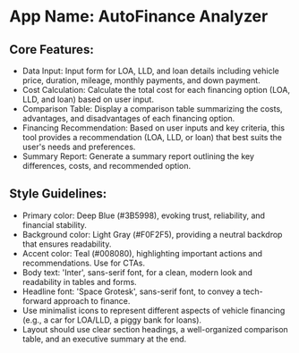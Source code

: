 # **App Name**: AutoFinance Analyzer

## Core Features:

- Data Input: Input form for LOA, LLD, and loan details including vehicle price, duration, mileage, monthly payments, and down payment.
- Cost Calculation: Calculate the total cost for each financing option (LOA, LLD, and loan) based on user input.
- Comparison Table: Display a comparison table summarizing the costs, advantages, and disadvantages of each financing option.
- Financing Recommendation: Based on user inputs and key criteria, this tool provides a recommendation (LOA, LLD, or loan) that best suits the user's needs and preferences.
- Summary Report: Generate a summary report outlining the key differences, costs, and recommended option.

## Style Guidelines:

- Primary color: Deep Blue (#3B5998), evoking trust, reliability, and financial stability.
- Background color: Light Gray (#F0F2F5), providing a neutral backdrop that ensures readability.
- Accent color: Teal (#008080), highlighting important actions and recommendations. Use for CTAs.
- Body text: 'Inter', sans-serif font, for a clean, modern look and readability in tables and forms.
- Headline font: 'Space Grotesk', sans-serif font, to convey a tech-forward approach to finance.
- Use minimalist icons to represent different aspects of vehicle financing (e.g., a car for LOA/LLD, a piggy bank for loans).
- Layout should use clear section headings, a well-organized comparison table, and an executive summary at the end.